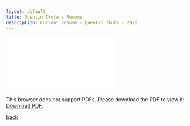 ```yaml
---
layout: default
title: Quentin Ikuta's Resume
description: Current resume - Quentin Ikuta - 2020
---
```

<object data="./Quentin_Ikuta_Resume_09.17.20.pdf" type="application/pdf" width="1000px" height="1400px">
    <embed src="./Quentin_Ikuta_Resume_09.17.20.pdf">
        <p>This browser does not support PDFs. Please download the PDF to view it: <a href="./Quentin_Ikuta_Resume_09.17.20.pdf">Download PDF</a>.</p>
    </embed>
</object>


[back](./)
